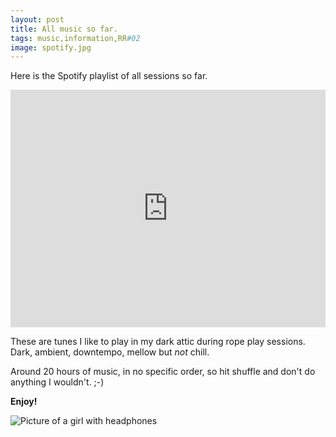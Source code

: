 ```yaml
---
layout: post
title: All music so far.
tags: music,information,RR#02
image: spotify.jpg
---
```

Here is the Spotify playlist of all sessions so far. 

<iframe src="https://embed.spotify.com/?uri=spotify%3Auser%3Aroguerope%3Aplaylist%3A44ripyDmgpu4pdxKtP9zDE" width="100%" height="380" frameborder="0" allowtransparency="true"></iframe>

These are tunes I like to play in my dark attic during rope play sessions. 
Dark, ambient, downtempo, mellow but *not* chill. 

Around 20 hours of music, in no specific order, so hit shuffle and don't do anything I wouldn't. ;-)

**Enjoy!**

![Picture of a girl with headphones]({{site.url}}/assets/img/PiEcemu.png)